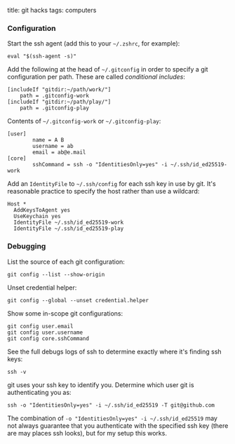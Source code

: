 title: git hacks
tags: computers

### Configuration

Start the ssh agent (add this to your `~/.zshrc`, for example):
```
eval "$(ssh-agent -s)"
```

Add the following at the head of `~/.gitconfig` in order to specify a git configuration per path. These are called _conditional includes_:

```
[includeIf "gitdir:~/path/work/"]
    path = .gitconfig-work
[includeIf "gitdir:~/path/play/"]
    path = .gitconfig-play

```

Contents of `~/.gitconfig-work` or `~/.gitconfig-play`:
```
[user]    
        name = A B
        username = ab
        email = ab@e.mail
[core]      
        sshCommand = ssh -o "IdentitiesOnly=yes" -i ~/.ssh/id_ed25519-work
```

Add an `IdentityFile` to `~/.ssh/config` for each ssh key in use by git. It's reasonable practice to specify the host rather than use a wildcard:
```
Host *
  AddKeysToAgent yes
  UseKeychain yes
  IdentityFile ~/.ssh/id_ed25519-work
  IdentityFile ~/.ssh/id_ed25519-play
```

### Debugging

List the source of each git configuration:
```
git config --list --show-origin
```

Unset credential helper:
```
git config --global --unset credential.helper
```

Show some in-scope git configurations:
```
git config user.email
git config user.username
git config core.sshCommand
```

See the full debugs logs of ssh to determine exactly where it's finding ssh keys:
```
ssh -v
```

git uses your ssh key to identify you. Determine which user git is authenticating you as:
```
ssh -o "IdentitiesOnly=yes" -i ~/.ssh/id_ed25519 -T git@github.com
```

The combination of `-o "IdentitiesOnly=yes" -i ~/.ssh/id_ed25519` may not always guarantee that you authenticate with the specified ssh key (there are may places ssh looks), but for my setup this works.
